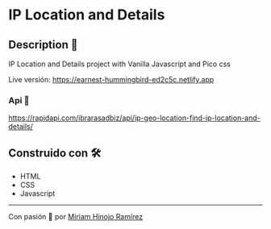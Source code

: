 #  IP Location and Details
## Description  📖

IP Location and Details project with Vanilla Javascript and  Pico css<br/>

Live versión: https://earnest-hummingbird-ed2c5c.netlify.app

### Api 📏 
https://rapidapi.com/ibrarasadbiz/api/ip-geo-location-find-ip-location-and-details/

## Construido con 🛠️

* HTML
* CSS
* Javascript

---
Con pasión 🚀 por [Miriam Hinojo Ramírez](https://www.linkedin.com/in/miriamhinojo/)


